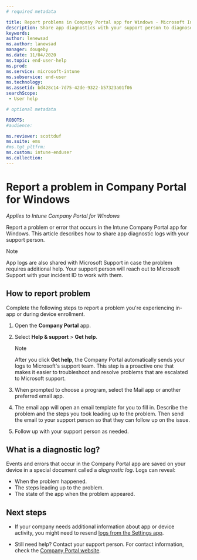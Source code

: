 ```yaml
---
# required metadata

title: Report problems in Company Portal app for Windows - Microsoft Intune
description: Share app diagnostics with your support person to diagnose a problem with the Company Portal app for Windows. 
keywords:
author: lenewsad
ms.author: lanewsad
manager: dougeby
ms.date: 11/04/2020
ms.topic: end-user-help
ms.prod:
ms.service: microsoft-intune
ms.subservice: end-user
ms.technology:
ms.assetid: bd428c14-7d75-42de-9322-b57323a01f06
searchScope:
 - User help

# optional metadata

ROBOTS:  
#audience:

ms.reviewer: scottduf
ms.suite: ems
#ms.tgt_pltfrm:
ms.custom: intune-enduser
ms.collection: 
---
```


# Report a problem in Company Portal for Windows      
*Applies to Intune Company Portal for Windows* 

Report a problem or error that occurs in the Intune Company Portal app for Windows. This article describes how to share app diagnostic logs with your support person. 

>[!NOTE]
> App logs are also shared with Microsoft Support in case the problem requires additional help. Your support person will reach out to Microsoft Support with your incident ID to work with them.    

## How to report problem 
Complete the following steps to report a problem you're experiencing in-app or during device enrollment. 

1. Open the **Company Portal** app.
2. Select **Help & support** > **Get help**.  
   
   > [!Note]	  
   > After you click **Get help**, the Company Portal automatically sends your logs to Microsoft's support team. This step is a proactive one that makes it easier to troubleshoot and resolve problems that are escalated to Microsoft support. 

3. When prompted to choose a program, select the Mail app or another preferred email app.   
   
4. The email app will open an email template for you to fill in. Describe the problem and the steps you took leading up to the problem. Then send the email to your support person so that they can follow up on the issue.     

5. Follow up with your support person as needed.  

## What is a diagnostic log?

Events and errors that occur in the Company Portal app are saved on your device in a special document called a _diagnostic log_. Logs can reveal:  
* When the problem happened.  
* The steps leading up to the problem.  
* The state of the app when the problem appeared.   

## Next steps  

* If your company needs additional information about app or device activity, you might need to resend [logs from the Settings app](send-logs-to-your-it-admin-settings-windows.md). 

* Still need help? Contact your support person. For contact information, check the [Company Portal website](https://go.microsoft.com/fwlink/?linkid=2010980).   
